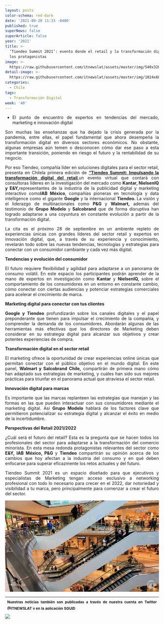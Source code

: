 ```yaml
---
layout: posts
color-schema: red-dark
date: '2021-09-20 11:33 -0400'
published: true
superNews: false
superArticle: false
year: '2021'
title: >-
  ‘Tiendeo Summit 2021’: evento donde el retail y la transformación digital son
  los protagonistas
image: >-
  https://raw.githubusercontent.com/itnewslat/assets/master/img/540x320/Negocio-Retail-p.jpg
detail-image: >-
  https://raw.githubusercontent.com/itnewslat/assets/master/img/1024x680/Negocio-Retail-g.jpg
categories:
  - Chile
tags:
  - Transformación Digital
week: '40'
---
```

<ul style="list-style-type: disc; text-align: justify;">
	<li>El punto de encuentro de expertos en tendencias del mercado, marketing e innovación digital</li>
</ul>
<p style="text-align: justify;">Son muchas las enseñanzas que ha dejado la crisis generada por la pandemia, entre ellas, el papel fundamental que ahora desempeña la transformación digital en diversos sectores económicos. No obstante, algunas empresas aún temen o desconocen cómo dar ese paso a esta importante transición, poniendo en riesgo el futuro y la rentabilidad de su negocio.</p>
<p style="text-align: justify;">Por eso Tiendeo, compañía líder en soluciones digitales para el sector retail, presenta en Chilela primera edición de <a href="https://business.tiendeo.com/latam-tiendeo-digital-summit-2021/?utm_source=press&amp;utm_campaign=LATAM-Summit-21Q3"><strong>“Tiendeo Summit: Impulsando la transformación digital del retail</strong></a><a href="https://business.tiendeo.com/latam-tiendeo-digital-summit-2021/?utm_source=press&amp;utm_campaign=LATAM-Summit-21Q3">,</a>un evento virtual que contará con consultoras líderes en la investigación del mercado como <strong>Kantar, NielsenIQ</strong><strong> y E&amp;Y,</strong>representantes de la industria de la publicidad digital y marketing interactivo como<strong>IAB México</strong>, compañías pioneras en tecnología y data intelligence como el gigante <strong>Google</strong> y la internacional <strong>Tiendeo. </strong>La visión y el liderazgo de multinacionales como <strong>P&amp;G </strong>y <strong>Walmart,</strong> además del testimonio de <strong>Grupo Modelo </strong>y<strong> Salcobrand</strong> que de forma disruptiva han logrado adaptarse a una coyuntura en constante evolución a partir de la transformación digital.</p>
<p style="text-align: justify;">La cita es el próximo 28 de septiembre en un ambiente repleto de experiencias únicas con grandes líderes del sector retail y expertos en innovación digital, que, a través de su experiencia y conocimiento, revelarán todo sobre las nuevas tendencias, tecnologías y estrategias para conectar con un consumidor cambiante y cada vez más digital.</p>
<p style="text-align: justify;"><strong>Tendencias y evolución del consumidor</strong></p>
<p style="text-align: justify;">El futuro requiere flexibilidad y agilidad para adaptarse a un panorama de consumo volátil. En este espacio los participantes podrán aprender de la mano de expertos en investigación como <strong>Kantar </strong>y<strong> NielsenIQ, </strong>sobre el comportamiento de los consumidores en un entorno en constante cambio, cómo conectar con ciertas audiencias y potenciar estrategias comerciales para acelerar el crecimiento de marca.</p>
<p style="text-align: justify;"><strong>Marketing digital para conectar con tus clientes</strong></p>
<p style="text-align: justify;"><strong>Google y Tiendeo</strong> profundizarán sobre los canales digitales y el papel preponderante que tienen para impulsar el crecimiento de la compañía, y comprender la demanda de los consumidores. Abordarán algunas de las herramientas más efectivas que los directores de Marketing deben considerar en su estrategia digital para alcanzar sus objetivos y crear potentes experiencias de compra.</p>
<p style="text-align: justify;"><strong>Transformación digital en el sector retail</strong></p>
<p style="text-align: justify;">El marketing ofrece la oportunidad de crear experiencias online únicas que permitan conectar con el público objetivo en el mundo digital. En este panel, <strong>Walmart y Salcobrand Chile,</strong> compartirán de primera mano cómo han adaptado sus estrategias de marketing, y cuáles han sido sus mejores prácticas para triunfar en el panorama actual que atraviesa el sector retail.</p>
<p style="text-align: justify;"><strong>Innovación digital para marcas</strong></p>
<p style="text-align: justify;">Es importante que las marcas replanteen las estrategias que manejan y las formas en las que pueden interactuar con sus consumidores mediante el marketing digital. Así <strong>Grupo Modelo</strong> hablará de los factores clave que permitieron potencializar su estrategia digital y alcanzar el éxito en medio de la incertidumbre.</p>
<p style="text-align: justify;"><strong>Perspectivas del Retail 2021/2022</strong></p>
<p style="text-align: justify;">¿Cuál será el futuro del retail? Esta es la pregunta que se hacen todos los profesionales del sector para adaptarse a la transformación del comercio minorista. En esta mesa redonda protagonistas relevantes del sector como <strong>E&amp;Y, IAB México, P&amp;G </strong>y <strong>Tiendeo </strong>compartirán su opinión acerca de los cambios que hoy afectan a la industria del consumo y en qué deben enfocarse para superar eficazmente los retos actuales y del futuro.</p>
<p style="text-align: justify;">Tiendeo Summit 2021 es un espacio diseñado para que ejecutivos y especialistas de Marketing tengan acceso exclusivo a networking profesional con todo lo necesario para crecer en el 2022, dar notoriedad y visibilidad a tu marca, pero principalmente para comenzar a crear el futuro del sector.</p>
<p style="text-align: justify;"></p>

![](https://raw.githubusercontent.com/itnewslat/assets/master/img/540x320/Negocio-Retail-p.jpg)

<table style="height: 42px;" width="569">
<tbody>
<tr>
<td style="text-align: justify;"><sub><strong>Nuestras noticias también son publicadas a través de nuestra cuenta en Twitter <a href="https://twitter.com/itnewslat?lang=es">@ITNEWSLAT</a> y en la aplicación <a href="https://squidapp.co/en/">SQUID</a></strong></sub></td>
</tr>
</tbody>
</table>

<img src="https://tracker.metricool.com/c3po.jpg?hash=56f88a41e39ab42c063cc51676587a04"/>

